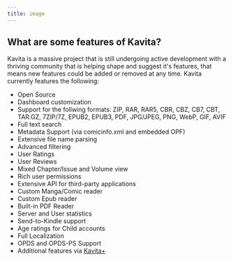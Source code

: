 ```yaml
---
title: image
---
```


## What are some features of Kavita?

Kavita is a massive project that is still undergoing active development with a thriving community that is helping shape and suggest it's features, that means new features could be added or removed at any time. Kavita currently features the following:  

- Open Source
- Dashboard customization
- Support for the follwing formats: ZIP, RAR, RAR5, CBR, CBZ, CB7, CBT, TAR.GZ, 7ZIP/7Z, EPUB2, EPUB3, PDF, JPG/JPEG, PNG, WebP, GIF, AVIF
- Full text search
- Metadata Support (via comicinfo.xml and embedded OPF)
- Extensive file name parsing
- Advanced filtering
- User Ratings
- User Reviews
- Mixed Chapter/Issue and Volume view
- Rich user permissions
- Extensive API for third-party applications
- Custom Manga/Comic reader
- Custom Epub reader
- Built-in PDF Reader
- Server and User statistics
- Send-to-Kindle support
- Age ratings for Child accounts
- Full Localization
- OPDS and OPDS-PS Support
- Additional features via [Kavita+](#kavitaplus)
